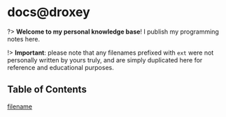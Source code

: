 # docs@droxey

?> **Welcome to my personal knowledge base**! I publish my programming notes here.

!> **Important**: please note that any filenames prefixed with `ext` were not personally written by yours truly, and are simply duplicated here for reference and educational purposes.

## Table of Contents

[filename](table-of-contents.md ':include')
